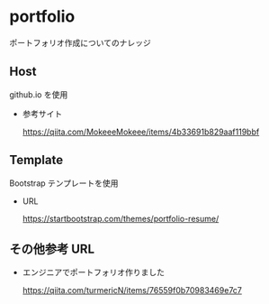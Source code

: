 # portfolio

ポートフォリオ作成についてのナレッジ


## Host

github.io を使用

* 参考サイト

    https://qiita.com/MokeeeMokeee/items/4b33691b829aaf119bbf


## Template

Bootstrap テンプレートを使用

* URL

    https://startbootstrap.com/themes/portfolio-resume/


## その他参考 URL

* エンジニアでポートフォリオ作りました

    https://qiita.com/turmericN/items/76559f0b70983469e7c7
